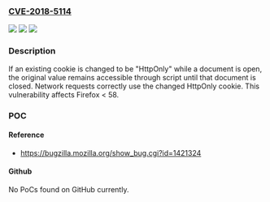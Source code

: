 ### [CVE-2018-5114](https://cve.mitre.org/cgi-bin/cvename.cgi?name=CVE-2018-5114)
![](https://img.shields.io/static/v1?label=Product&message=Firefox&color=blue)
![](https://img.shields.io/static/v1?label=Version&message=%3C%2058%20&color=brighgreen)
![](https://img.shields.io/static/v1?label=Vulnerability&message=The%20old%20value%20of%20a%20cookie%20changed%20to%20HttpOnly%20remains%20accessible%20to%20scripts&color=brighgreen)

### Description

If an existing cookie is changed to be "HttpOnly" while a document is open, the original value remains accessible through script until that document is closed. Network requests correctly use the changed HttpOnly cookie. This vulnerability affects Firefox < 58.

### POC

#### Reference
- https://bugzilla.mozilla.org/show_bug.cgi?id=1421324

#### Github
No PoCs found on GitHub currently.

